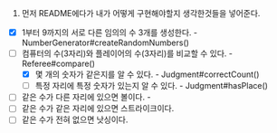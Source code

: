 1. 먼저 README에다가 내가 어떻게 구현해야할지 생각한것들을 넣어준다.


- [x] 1부터 9까지의 서로 다른 임의의 수 3개를 생성한다. - NumberGenerator#createRandomNumbers()
- [ ] 컴퓨터의 수(3자리)와 플레이어의 수(3자리)를 비교할 수 있다. - Referee#compare()
  - [x] 몇 개의 숫자가 같은지를 알 수 있다. - Judgment#correctCount()
  - [ ] 특정 자리에 특정 숫자가 있는지 알 수 있다. - Judgment#hasPlace()
- [ ] 같은 수가 다른 자리에 있으면 볼이다. - 
- [ ] 같은 수가 같은 자리에 있으면 스트라이크이다.
- [ ] 같은 수가 전혀 없으면 낫싱이다.
